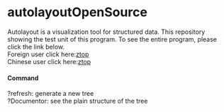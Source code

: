 # autolayoutOpenSource
Autolayout is a visualization tool for structured data. This repository showing the test unit of this program. To see the entire program, please click the link below.  
Foreign user click here:[ztop](http://www.ztop168.com:8080/app/magic)  
Chinese user click here:[ztop](http://cnweb.ztop168.com:8080/app/magic)
  
  
#### Command
?refresh: generate a new tree  
?Documentor: see the plain structure of the tree
